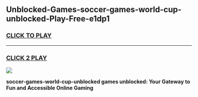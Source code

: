 
## Unblocked-Games-soccer-games-world-cup-unblocked-Play-Free-e1dp1
<h3>
<a href="https://premium76.site?title=soccer-games-world-cup-unblocked&ref=18A1">CLICK TO PLAY</a></h3>
<hr>

<h3>
<a href="https://premium76.site?title=soccer-games-world-cup-unblocked&ref=18A1">CLICK 2 PLAY</a>
  
</h3>

<a href="https://premium76.site?title=soccer-games-world-cup-unblocked&ref=18A1"><img src="https://clearcache.store/games.png"></a>


**soccer-games-world-cup-unblocked games unblocked: Your Gateway to Fun and Accessible Online Gaming**
